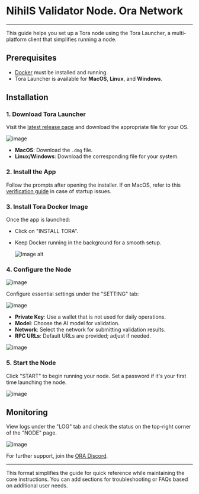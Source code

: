 # NihilS Validator Node. Ora Network

---

This guide helps you set up a Tora node using the Tora Launcher, a multi-platform client that simplifies running a node.

## Prerequisites

- [Docker](https://docs.docker.com/get-docker/) must be installed and running.
- Tora Launcher is available for **MacOS**, **Linux**, and **Windows**.

## Installation

### 1. Download Tora Launcher
Visit the [latest release page](https://github.com/ora-io/tora-electron-releases/releases/) and download the appropriate file for your OS.

![image](https://docs.ora.io/~gitbook/image?url=https%3A%2F%2F4087680299-files.gitbook.io%2F%7E%2Ffiles%2Fv0%2Fb%2Fgitbook-x-prod.appspot.com%2Fo%2Fspaces%252FllyHj70MVMOxu2WT7tZv%252Fuploads%252FW7JxtbFBJ6WwB6rQHLdi%252F%25E6%2588%25AA%25E5%25B1%258F2024-09-09%2520%25E4%25B8%258A%25E5%258D%25881.54.30.png%3Falt%3Dmedia%26token%3De36bd9c5-f40e-42eb-8c3e-c183a58979dd&width=768&dpr=1&quality=100&sign=ce62f5ac&sv=1)


- **MacOS**: Download the `.dmg` file.
- **Linux/Windows**: Download the corresponding file for your system.

### 2. Install the App
Follow the prompts after opening the installer. If on MacOS, refer to this [verification guide](https://www.easeus.com/) in case of startup issues.

### 3. Install Tora Docker Image
Once the app is launched:
- Click on "INSTALL TORA".
- Keep Docker running in the background for a smooth setup.

  ![Image alt](https://docs.ora.io/~gitbook/image?url=https%3A%2F%2F4087680299-files.gitbook.io%2F%7E%2Ffiles%2Fv0%2Fb%2Fgitbook-x-prod.appspot.com%2Fo%2Fspaces%252FllyHj70MVMOxu2WT7tZv%252Fuploads%252FW7JxtbFBJ6WwB6rQHLdi%252F%25E6%2588%25AA%25E5%25B1%258F2024-09-09%2520%25E4%25B8%258A%25E5%258D%25881.54.30.png%3Falt%3Dmedia%26token%3De36bd9c5-f40e-42eb-8c3e-c183a58979dd&width=768&dpr=1&quality=100&sign=ce62f5ac&sv=1)

### 4. Configure the Node

![image](https://github.com/user-attachments/assets/a6b98d1d-23f0-49bf-b07b-0f1479bc717f)

Configure essential settings under the "SETTING" tab:

![image](https://docs.ora.io/~gitbook/image?url=https%3A%2F%2F4087680299-files.gitbook.io%2F%7E%2Ffiles%2Fv0%2Fb%2Fgitbook-x-prod.appspot.com%2Fo%2Fspaces%252FllyHj70MVMOxu2WT7tZv%252Fuploads%252FKCEjyWwc9qTjY6UXZYoJ%252F%25E6%2588%25AA%25E5%25B1%258F2024-09-09%2520%25E4%25B8%258A%25E5%258D%25882.24.04.png%3Falt%3Dmedia%26token%3Dc64ecf73-ab4c-4b4e-9f79-2181ba8b8017&width=768&dpr=1&quality=100&sign=e0ff6226&sv=1)
- **Private Key**: Use a wallet that is not used for daily operations.
- **Model**: Choose the AI model for validation.
- **Network**: Select the network for submitting validation results.
- **RPC URLs**: Default URLs are provided; adjust if needed.

![image](https://docs.ora.io/~gitbook/image?url=https%3A%2F%2F4087680299-files.gitbook.io%2F%7E%2Ffiles%2Fv0%2Fb%2Fgitbook-x-prod.appspot.com%2Fo%2Fspaces%252FllyHj70MVMOxu2WT7tZv%252Fuploads%252FMaSY9yzprc6QPWKFzJnP%252F%25E6%2588%25AA%25E5%25B1%258F2024-09-09%2520%25E4%25B8%258A%25E5%258D%25882.18.31.png%3Falt%3Dmedia%26token%3Daadb7070-97b0-4f30-82e4-7188ab442f5e&width=768&dpr=1&quality=100&sign=89968e45&sv=1)

### 5. Start the Node
Click "START" to begin running your node. Set a password if it's your first time launching the node.

![image](https://docs.ora.io/~gitbook/image?url=https%3A%2F%2F4087680299-files.gitbook.io%2F%7E%2Ffiles%2Fv0%2Fb%2Fgitbook-x-prod.appspot.com%2Fo%2Fspaces%252FllyHj70MVMOxu2WT7tZv%252Fuploads%252FdNPSkB5OqVWHYnD9B15U%252F%25E6%2588%25AA%25E5%25B1%258F2024-09-09%2520%25E4%25B8%258A%25E5%258D%25882.25.41.png%3Falt%3Dmedia%26token%3D9fe6af53-0bc3-45a7-aa62-811b9ce23722&width=768&dpr=1&quality=100&sign=51286a7&sv=1)

## Monitoring
View logs under the "LOG" tab and check the status on the top-right corner of the "NODE" page.

![image](https://docs.ora.io/~gitbook/image?url=https%3A%2F%2F4087680299-files.gitbook.io%2F%7E%2Ffiles%2Fv0%2Fb%2Fgitbook-x-prod.appspot.com%2Fo%2Fspaces%252FllyHj70MVMOxu2WT7tZv%252Fuploads%252FPG6SjFWIjKrgy8GjwbIj%252F%25E6%2588%25AA%25E5%25B1%258F2024-09-09%2520%25E4%25B8%258A%25E5%258D%25882.24.54.png%3Falt%3Dmedia%26token%3Dd30bc653-6167-4438-98e8-76ffb30bdbcc&width=768&dpr=1&quality=100&sign=42d7cc53&sv=1)

For further support, join the [ORA Discord](https://discord.com/invite/MgyYbW9dQj).

--- 

This format simplifies the guide for quick reference while maintaining the core instructions. You can add sections for troubleshooting or FAQs based on additional user needs.
